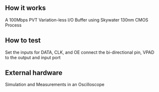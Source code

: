 <!---

This file is used to generate your project datasheet. Please fill in the information below and delete any unused
sections.

You can also include images in this folder and reference them in the markdown. Each image must be less than
512 kb in size, and the combined size of all images must be less than 1 MB.
-->

## How it works

A 100Mbps PVT Variation-less I/O Buffer using Skywater 130nm CMOS Process

## How to test

Set the inputs for DATA, CLK, and OE connect the bi-directional pin, VPAD to the output and input port 

## External hardware

Simulation and Measurements in an Oscilloscope

